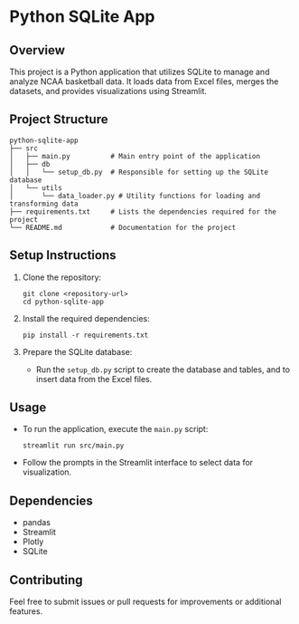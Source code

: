 # Python SQLite App

## Overview
This project is a Python application that utilizes SQLite to manage and analyze NCAA basketball data. It loads data from Excel files, merges the datasets, and provides visualizations using Streamlit.

## Project Structure
```
python-sqlite-app
├── src
│   ├── main.py          # Main entry point of the application
│   ├── db
│   │   └── setup_db.py  # Responsible for setting up the SQLite database
│   └── utils
│       └── data_loader.py # Utility functions for loading and transforming data
├── requirements.txt     # Lists the dependencies required for the project
└── README.md            # Documentation for the project
```

## Setup Instructions
1. Clone the repository:
   ```
   git clone <repository-url>
   cd python-sqlite-app
   ```

2. Install the required dependencies:
   ```
   pip install -r requirements.txt
   ```

3. Prepare the SQLite database:
   - Run the `setup_db.py` script to create the database and tables, and to insert data from the Excel files.

## Usage
- To run the application, execute the `main.py` script:
  ```
  streamlit run src/main.py
  ```

- Follow the prompts in the Streamlit interface to select data for visualization.

## Dependencies
- pandas
- Streamlit
- Plotly
- SQLite

## Contributing
Feel free to submit issues or pull requests for improvements or additional features.